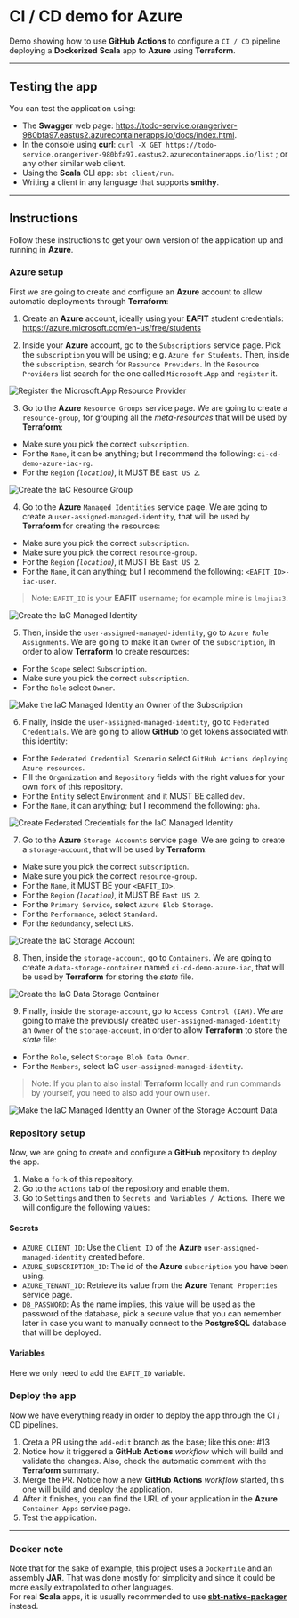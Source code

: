 # CI / CD demo for Azure

Demo showing how to use **GitHub Actions** to configure a `CI / CD` pipeline deploying a **Dockerized** **Scala** app to **Azure** using **Terraform**.

-----

## Testing the app

You can test the application using:
* The **Swagger** web page: https://todo-service.orangeriver-980bfa97.eastus2.azurecontainerapps.io/docs/index.html.
* In the console using **curl**: `curl -X GET https://todo-service.orangeriver-980bfa97.eastus2.azurecontainerapps.io/list` ; or any other similar web client.
* Using the **Scala** CLI app: `sbt client/run`.
* Writing a client in any language that supports **smithy**.

-----

## Instructions

Follow these instructions to get your own version of the application up and running in **Azure**.

### Azure setup

First we are going to create and configure an **Azure** account to allow automatic deployments through **Terraform**:

1. Create an **Azure** account, ideally using your **EAFIT** student credentials: https://azure.microsoft.com/en-us/free/students

2. Inside your **Azure** account, go to the `Subscriptions` service page. Pick the `subscription` you will be using; e.g. `Azure for Students`. Then, inside the `subscription`, search for `Resource Providers`. In the `Resource Providers` list search for the one called `Microsoft.App` and `register` it.

  ![Register the Microsoft.App Resource Provider](./images/register-microsoft-app-resource-provider.png "Register the Microsoft.App Resource Provider")

3. Go to the **Azure** `Resource Groups` service page. We are going to create a `resource-group`, for grouping all the _meta-resources_ that will be used by **Terraform**:
  * Make sure you pick the correct `subscription`.
  * For the `Name`, it can be anything; but I recommend the following: `ci-cd-demo-azure-iac-rg`.
  * For the `Region` _(`location`)_, it MUST BE `East US 2`.

  ![Create the IaC Resource Group](./images/create-resource-group.png "Create the IaC Resource Group")

4. Go to the **Azure** `Managed Identities` service page. We are going to create a `user-assigned-managed-identity`, that will be used by **Terraform** for creating the resources:
  * Make sure you pick the correct `subscription`.
  * Make sure you pick the correct `resource-group`.
  * For the `Region` _(`location`)_, it MUST BE `East US 2`.
  * For the `Name`, it can anything; but I recommend the following: `<EAFIT_ID>-iac-user`.
  > Note: `EAFIT_ID` is your **EAFIT** username; for example mine is `lmejias3`.

  ![Create the IaC Managed Identity](./images/create-user-assigned-managed-identity.png "Create the IaC Managed Identity")

5. Then, inside the `user-assigned-managed-identity`, go to `Azure Role Assignments`. We are going to make it an `Owner` of the `subscription`, in order to allow **Terraform** to create resources:
  * For the `Scope` select `Subscription`.
  * Make sure you pick the correct `subscription`.
  * For the `Role` select `Owner`.

  ![Make the IaC Managed Identity an Owner of the Subscription](./images/make-user-assigned-managed-identity-subscription-owner.png "Make the IaC Managed Identity an Owner of the Subscription")

6. Finally, inside the `user-assigned-managed-identity`, go to `Federated Credentials`. We are going to allow **GitHub** to get tokens associated with this identity:
  * For the `Federated Credential Scenario` select `GitHub Actions deploying Azure resources`.
  * Fill the `Organization` and `Repository` fields with the right values for your own `fork` of this repository.
  * For the `Entity` select `Environment` and it MUST BE called `dev`.
  * For the `Name`, it can anything; but I recommend the following: `gha`.

  ![Create Federated Credentials for the IaC Managed Identity](./images/create-user-assigned-managed-identity-federated-credentials.png "Create Federated Credentials for the IaC Managed Identity")

7. Go to the **Azure** `Storage Accounts` service page. We are going to create a `storage-account`, that will be used by **Terraform**:
  * Make sure you pick the correct `subscription`.
  * Make sure you pick the correct `resource-group`.
  * For the `Name`, it MUST BE your `<EAFIT_ID>`.
  * For the `Region` _(`location`)_, it MUST BE `East US 2`.
  * For the `Primary Service`, select `Azure Blob Storage`.
  * For the `Performance`, select `Standard`.
  * For the `Redundancy`, select `LRS`.

  ![Create the IaC Storage Account](./images/create-storage-account.png "Create the IaC Storage Account")

8. Then, inside the `storage-account`, go to `Containers`. We are going to create a `data-storage-container` named `ci-cd-demo-azure-iac`, that will be used by **Terraform** for storing the _state_ file.

  ![Create the IaC Data Storage Container](./images/create-data-storage-container.png "Create the IaC Data Storage Container")

9. Finally, inside the `storage-account`, go to `Access Control (IAM)`. We are going to make the previously created `user-assigned-managed-identity` an `Owner` of the `storage-account`, in order to allow **Terraform** to store the _state_ file:
  * For the `Role`, select `Storage Blob Data Owner`.
  * For the `Members`, select IaC `user-assigned-managed-identity`.
  > Note: If you plan to also install **Terraform** locally and run commands by yourself, you need to also add your own `user`.

  ![Make the IaC Managed Identity an Owner of the Storage Account Data](./images/make-user-assigned-managed-identity-storage-account-data-owner.png "Make the IaC Managed Identity an Owner of the Storage Account Data")

### Repository setup

Now, we are going to create and configure a **GitHub** repository to deploy the app.

1. Make a `fork` of this repository.
2. Go to the `Actions` tab of the repository and enable them.
3. Go to `Settings` and then to `Secrets and Variables / Actions`. There we will configure the following values:

#### Secrets

* `AZURE_CLIENT_ID`: Use the `Client ID` of the **Azure** `user-assigned-managed-identity` created before.
* `AZURE_SUBSCRIPTION_ID`: The id of the **Azure** `subscription` you have been using.
* `AZURE_TENANT_ID`: Retrieve its value from the **Azure** `Tenant Properties` service page.
* `DB_PASSWORD`: As the name implies, this value will be used as the password of the database, pick a secure value that you can remember later in case you want to manually connect to the **PostgreSQL** database that will be deployed.

#### Variables

Here we only need to add the `EAFIT_ID` variable.

### Deploy the app

Now we have everything ready in order to deploy the app through the CI / CD pipelines.

1. Creta a PR using the `add-edit` branch as the base; like this one: #13
2. Notice how it triggered a **GitHub Actions** _workflow_ which will build and validate the changes. Also, check the automatic comment with the **Terraform** summary.
3. Merge the PR. Notice how a new **GitHub Actions** _workflow_ started, this one will build and deploy the application.
4. After it finishes, you can find the URL of your application in the **Azure** `Container Apps` service page.
5. Test the application.

-----

### Docker note

Note that for the sake of example, this project uses a `Dockerfile` and an assembly **JAR**.
That was done mostly for simplicity and since it could be more easily extrapolated to other languages.<br>
For real **Scala** apps, it is usually recommended to use [**sbt-native-packager**](https://github.com/sbt/sbt-native-packager) instead.
